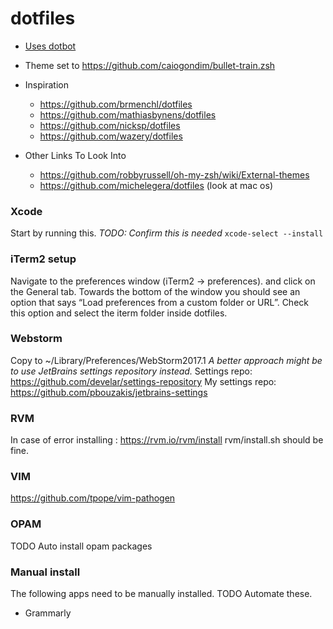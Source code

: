 # dotfiles

- [Uses dotbot](https://github.com/anishathalye/dotbot)
- Theme set to https://github.com/caiogondim/bullet-train.zsh
- Inspiration
    - https://github.com/brmenchl/dotfiles
    - https://github.com/mathiasbynens/dotfiles
    - https://github.com/nicksp/dotfiles
    - https://github.com/wazery/dotfiles

- Other Links To Look Into
    - https://github.com/robbyrussell/oh-my-zsh/wiki/External-themes
    - https://github.com/michelegera/dotfiles (look at mac os)


### Xcode
Start by running this. _TODO: Confirm this is needed_
`xcode-select --install `


### iTerm2 setup
Navigate to the preferences window (iTerm2 -> preferences). and click on the General tab.
Towards the bottom of the window you should see an option that says
“Load preferences from a custom folder or URL”.
Check this option and select the iterm folder inside dotfiles.    


### Webstorm
Copy to ~/Library/Preferences/WebStorm2017.1
_A better approach might be to use JetBrains settings repository instead._
Settings repo: https://github.com/develar/settings-repository
My settings repo: https://github.com/pbouzakis/jetbrains-settings


### RVM
In case of error installing : https://rvm.io/rvm/install
rvm/install.sh should be fine.

### VIM
https://github.com/tpope/vim-pathogen

### OPAM
TODO Auto install opam packages

### Manual install
The following apps need to be manually installed.
TODO Automate these.
* Grammarly
